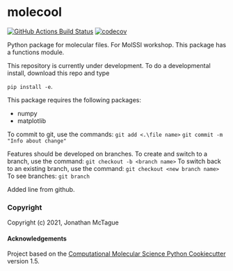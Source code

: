 molecool
==============================
[//]: # (Badges)
[![GitHub Actions Build Status](https://github.com/REPLACE_WITH_OWNER_ACCOUNT/molecool/workflows/CI/badge.svg)](https://github.com/REPLACE_WITH_OWNER_ACCOUNT/molecool/actions?query=workflow%3ACI)
[![codecov](https://codecov.io/gh/REPLACE_WITH_OWNER_ACCOUNT/molecool/branch/master/graph/badge.svg)](https://codecov.io/gh/REPLACE_WITH_OWNER_ACCOUNT/molecool/branch/master)


Python package for molecular files. For MolSSI workshop. This package has a functions module. 

This repository is currently under development. To do a developmental install, download this repo and type 

`pip install -e`. 

This package requires the following packages:
- numpy
- matplotlib

To commit to git, use the commands:
`git add <.\file name>`
`git commit -m "Info about change"`


Features should be developed on branches. To create and switch to a branch, use the command:
`git checkout -b <branch name>`
To switch back to an existing branch, use the command:
`git checkout <new branch name>`
To see branches:
`git branch`

Added line from github.

### Copyright

Copyright (c) 2021, Jonathan McTague


#### Acknowledgements
 
Project based on the 
[Computational Molecular Science Python Cookiecutter](https://github.com/molssi/cookiecutter-cms) version 1.5.
